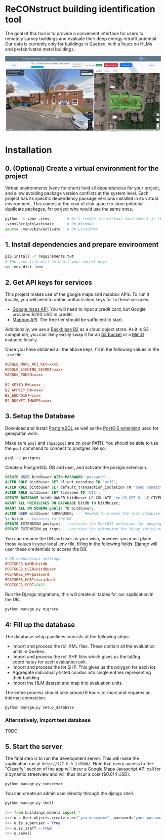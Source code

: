 # ReCONstruct building identification tool

The goal of this tool is to provide a convenient interface for users to remotely survey buildings and evaluate their deep energy retrofit potential. Our data is currently only for buildings in Quebec, with a foucs on HLMs and prefabrivated metal buildings.

![image](assets/screenshot1.JPG)

# Installation

## 0. (Optional) Create a virtual environment for the project
Virtual environments (venv for short) hold all dependencies for your project, and allow avoiding package version conflicts at the system level.
Each project has its specific dependency package versions installed in its virtual environment. 
This comes at the cost of disk space to store potential duplicate packages, for porject who would use the same ones.

```bash
python -m venv .venv        # Will create the virtual environment in the '.venv' folder
.venv\Scripts\activate      # On Windows
source .venv/bin/activate   # On Linux/Mac
```

## 1. Install dependencies and prepare environment
```bash
pip install -r requirements.txt
# The .env file will hold all your secret keys
cp .env.dist .env
```

## 2. Get API keys for services

This project makes use of the google maps and mapbox APIs. To run it locally, you will need to obtain authorization keys for to these services:
- [Google maps API](https://developers.google.com/maps/documentation/javascript/cloud-setup). You will need to input a credit card, but Google provides $200 USD in credits
- [Mapbox API](https://account.mapbox.com/auth/signup/). The free tier should be sufficient to start.

Additionally, we use a [Backblaze B2](https://www.backblaze.com/get-started) as a cloud object store. As it is S3 compatible, you can likely easily swap it for an [S3 bucket](https://aws.amazon.com/pm/serv-s3/) or a [MinIO](https://github.com/minio/minio/) instance locally. 

Once you have obtained all the above keys, fill in the following values in the `.env` file:

```conf
GOOGLE_MAPS_API_KEY=xxxx
GOOGLE_SIGNING_SECRET=xxxx
MAPBOX_TOKEN=xxxx

B2_KEYID_RW=xxxx
B2_APPKEY_RW=xxxx
B2_ENDPOINT=xxxx
B2_BUCKET_IMAGES=xxxx
```


## 3. Setup the Database

Download and install [PostgreSQL](https://www.postgresql.org/) as well as the [PostGIS extension](https://postgis.net/documentation/getting_started) used for geospatial work. 

Make sure `psql` and `shp2pgsql` are on your PATH. You should be able to use the `psql` command to connect to postgres like so:
```bash
psql -U postgres
```


Create a PostgreSQL DB and user, and activate the postgis extension.
```sql
CREATE USER bitdbuser WITH PASSWORD 'password';
ALTER ROLE bitdbuser SET client_encoding TO 'utf8';
ALTER ROLE bitdbuser SET default_transaction_isolation TO 'read committed';
ALTER ROLE bitdbuser SET timezone TO 'UTC';
CREATE DATABASE bitdb OWNER bitdbuser LC_COLLATE 'en_US.UTF-8' LC_CTYPE 'en_US.UTF-8' TEMPLATE 'template0';
GRANT ALL PRIVILEGES ON DATABASE bitdb TO bitdbuser;
GRANT ALL ON SCHEMA public TO bitdbuser;
ALTER USER bitdbuser SUPERUSER; --- Needed to create the test database and add extensions
\c bitdb -- Connects to the DB
CREATE EXTENSION postgis; -- activate the PostGIS extension for geographic calculations
CREATE EXTENSION pg_trgm; -- activate the extension for fuzzy string matching
``` 

You can rename the DB and user as your wish, however you must place those values in your local .env file, filling in the following fields:
Django will user these credentials to access the DB.
```conf
# DB connections settings
POSTGRES_NAME=bitdb
POSTGRES_USER=bitdbuser
POSTGRES_PW=password
POSTGRES_HOST=localhost 
POSTGRES_PORT=5432
``` 

Run the Django migrations, this will create all tables for our application in the DB.
```bash
python manage.py migrate
```

## 4: Fill up the database

The database setup pipelines consists of the following steps:
- Import and process the roll XML files. These contain all the evaluation units in Quebec.
- Import and process the roll SHP files which gives us the lat/lng coordinates for each evaluation unit.
- Import and process the lot SHP. This gives us the polygon for each lot.
- Aggregate individually listed condos into single entries representing their building.
- Import the HLM dataset and map it to evaluation units.

The entire process should take around 6 hours or more and requires an internet connection.

```bash
python manage.py setup_database
```


### Alternatively, import test database

TODO


## 5. Start the server

The final step is to run the development server. This will make the application run at `http://127.0.0.1:8000/`.
Note that every access to the "Classify" section of the app will incur a Google Maps Javascript API call for a dynamic streetview and will thus incur a cost ($0.014 USD).

```bash
python manage.py runserver
```

You can create an admin user directly through the django shell.
```bash
python manage.py shell
```
```python
>>> from buildings.models import *
>>> u = User.objects.create_user("you-username", password="your-password")
>>> u.is_superuser = True
>>> u.is_staff = True
>>> u.save()
```


<br>
